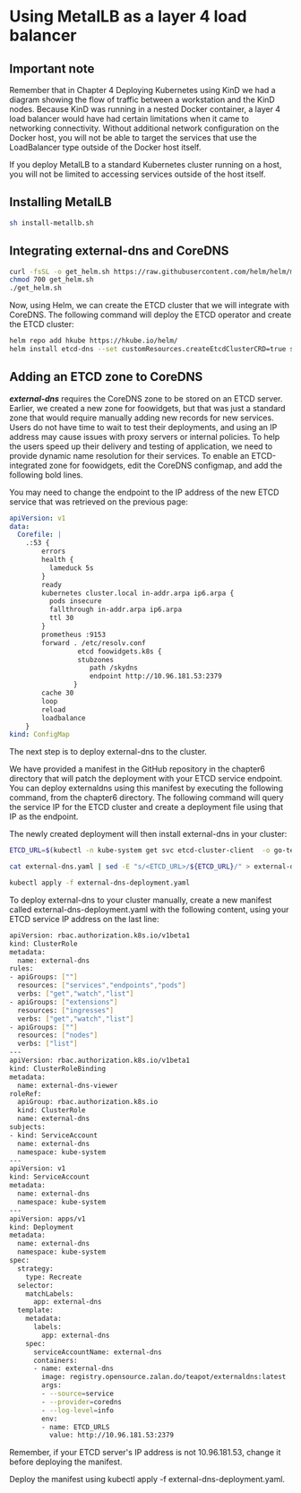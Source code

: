 # Using MetalLB as a layer 4 load balancer

## Important note
Remember that in Chapter 4 Deploying Kubernetes using KinD we had a 
diagram showing the flow of traffic between a workstation and the KinD 
nodes. Because KinD was running in a nested Docker container, a layer 4 
load balancer would have had certain limitations when it came to networking 
connectivity. Without additional network configuration on the Docker host, 
you will not be able to target the services that use the LoadBalancer type 
outside of the Docker host itself.  

If you deploy MetalLB to a standard Kubernetes cluster running on a host, you 
will not be limited to accessing services outside of the host itself.

## Installing MetalLB

```bash
sh install-metallb.sh

```

## Integrating external-dns and CoreDNS

```bash
curl -fsSL -o get_helm.sh https://raw.githubusercontent.com/helm/helm/master/scripts/get-helm-3
chmod 700 get_helm.sh
./get_helm.sh
```
Now, using Helm, we can create the ETCD cluster that we will integrate with CoreDNS.
The following command will deploy the ETCD operator and create the ETCD cluster:

```bash
helm repo add hkube https://hkube.io/helm/
helm install etcd-dns --set customResources.createEtcdClusterCRD=true stable/etcd-operator --namespace  kube-system

```

## Adding an ETCD zone to CoreDNS
***external-dns*** requires the CoreDNS zone to be stored on an ETCD server. Earlier, we 
created a new zone for foowidgets, but that was just a standard zone that would require 
manually adding new records for new services. Users do not have time to wait to test their 
deployments, and using an IP address may cause issues with proxy servers or internal 
policies. To help the users speed up their delivery and testing of application, we need to 
provide dynamic name resolution for their services. To enable an ETCD-integrated zone 
for foowidgets, edit the CoreDNS configmap, and add the following bold lines.

You may need to change the endpoint to the IP address of the new ETCD service that was 
retrieved on the previous page:

```yaml
apiVersion: v1
data:
  Corefile: |
    .:53 {
        errors
        health {
          lameduck 5s
        }
        ready
        kubernetes cluster.local in-addr.arpa ip6.arpa {
          pods insecure
          fallthrough in-addr.arpa ip6.arpa
          ttl 30
        }
        prometheus :9153
        forward . /etc/resolv.conf
                 etcd foowidgets.k8s {
                 stubzones
                    path /skydns
                    endpoint http://10.96.181.53:2379
                } 
        cache 30
        loop
        reload
        loadbalance
    }
kind: ConfigMap
```
The next step is to deploy external-dns to the cluster.

We have provided a manifest in the GitHub repository in the chapter6 directory that 
will patch the deployment with your ETCD service endpoint. You can deploy externaldns 
using this manifest by executing the following command, from the chapter6 
directory. The following command will query the service IP for the ETCD cluster and 
create a deployment file using that IP as the endpoint.

The newly created deployment will then install external-dns in your cluster: 

```bash
ETCD_URL=$(kubectl -n kube-system get svc etcd-cluster-client  -o go-template='{{ .spec.clusterIP }}')

cat external-dns.yaml | sed -E "s/<ETCD_URL>/${ETCD_URL}/" > external-dns-deployment.yaml

kubectl apply -f external-dns-deployment.yaml

```

To deploy external-dns to your cluster manually, create a new manifest called 
external-dns-deployment.yaml with the following content, using your ETCD 
service IP address on the last line:

```bash
apiVersion: rbac.authorization.k8s.io/v1beta1
kind: ClusterRole
metadata:
  name: external-dns
rules:
- apiGroups: [""]
  resources: ["services","endpoints","pods"]
  verbs: ["get","watch","list"]
- apiGroups: ["extensions"]
  resources: ["ingresses"]
  verbs: ["get","watch","list"]
- apiGroups: [""]
  resources: ["nodes"]
  verbs: ["list"]
---
apiVersion: rbac.authorization.k8s.io/v1beta1
kind: ClusterRoleBinding
metadata:
  name: external-dns-viewer
roleRef:
  apiGroup: rbac.authorization.k8s.io
  kind: ClusterRole
  name: external-dns
subjects:
- kind: ServiceAccount
  name: external-dns
  namespace: kube-system
---
apiVersion: v1
kind: ServiceAccount
metadata:
  name: external-dns
  namespace: kube-system
---
apiVersion: apps/v1
kind: Deployment
metadata:
  name: external-dns
  namespace: kube-system
spec:
  strategy:
    type: Recreate
  selector:
    matchLabels:
      app: external-dns
  template:
    metadata:
      labels:
        app: external-dns
    spec:
      serviceAccountName: external-dns
      containers:
      - name: external-dns
        image: registry.opensource.zalan.do/teapot/externaldns:latest
        args:
        - --source=service
        - --provider=coredns
        - --log-level=info
        env:
        - name: ETCD_URLS
          value: http://10.96.181.53:2379
```
Remember, if your ETCD server's IP address is not 10.96.181.53, change it before deploying the manifest.

Deploy the manifest using kubectl apply -f external-dns-deployment.yaml.
